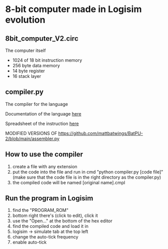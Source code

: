 # **8-bit computer made in Logisim evolution**

## 8bit_computer_V2.circ 
The computer itself
- 1024 of 18 bit instruction memory
- 256 byte data memory
- 14 byte register
- 16 stack layer

## compiler.py
The compiler for the language

Documentation of the language [here](https://github.com/ThatVeryDumbGuy/8-bit-computer/blob/main/language%20documentation.txt)

Spreadsheet of the instruction [here](https://docs.google.com/spreadsheets/d/19sJ7IXaS6HRx7-v0vHk-52AsoSK-bBNAdcGuYu5CgH4/edit?gid=0#gid=0)

MODIFIED VERSIONS OF https://github.com/mattbatwings/BatPU-2/blob/main/assembler.py

## How to use the compiler
1. create a file with any extension
2. put the code into the file and run in cmd "python compiler.py [code file]" (make sure that the code file is in the right directory as the compiler.py)
3. the compiled code will be named [original name].cmpl

## Run the program in Logisim
1. find the "PROGRAM_ROM"
2. bottom right there's (click to edit), click it
3. use the "Open..." at the bottom of the hex editor
4. find the compiled code and load it in
5. logisim -> simulate tab at the top left
6. change the auto-tick frequency
7. enable auto-tick
